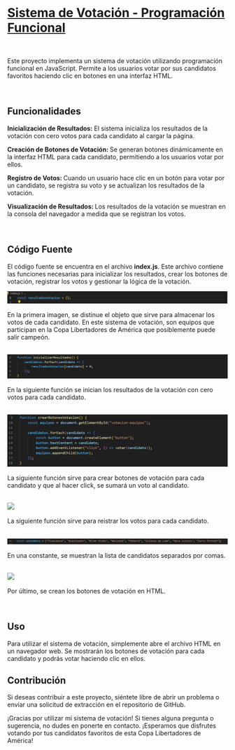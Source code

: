 <h1><u>Sistema de Votación - Programación Funcional</u></h1>
<br>
<p>Este proyecto implementa un sistema de votación utilizando programación funcional en JavaScript. Permite a los usuarios votar por sus candidatos favoritos haciendo clic en botones en una interfaz HTML.</p>
<br>
<h2><b>Funcionalidades</b></h2>
<p><b>Inicialización de Resultados:</b> El sistema inicializa los resultados de la votación con cero votos para cada candidato al cargar la página.</p>
<p><b>Creación de Botones de Votación: </b> Se generan botones dinámicamente en la interfaz HTML para cada candidato, permitiendo a los usuarios votar por ellos.</p>
<p><b>Registro de Votos: </b>Cuando un usuario hace clic en un botón para votar por un candidato, se registra su voto y se actualizan los resultados de la votación.</p>
<p><b> Visualización de Resultados: </b> Los resultados de la votación se muestran en la consola del navegador a medida que se registran los votos.</p>
<br>
<h2>Código Fuente</h2>
<p>El código fuente se encuentra en el archivo <b>index.js</b>. Este archivo contiene las funciones necesarias para inicializar los resultados, crear los botones de votación, registrar los votos y gestionar la lógica de la votación.</p>
<img src="https://github.com/Kok3oficial/PF/blob/main/images/Objeto%20para%20almacenar%20los%20votos%20de%20cada%20candidato.jpg">
<p>En la primera imagen, se distinue el objeto que sirve para almacenar los votos de cada candidato. En este sistema de votación, son equipos que participan en la Copa Libertadores de América que posiblemente puede salir campeón.</p>
<br>
<img src="images/Función para inicializar los resultados de la votación con cero votos para cada candidato.jpg">
<p>En la siguiente función se inician los resultados de la votación con cero votos para cada candidato.</p>
<br>
<img src="images/Función para crear botones de votación.jpg">
<p>La siguiente función sirve para crear botones de votación para cada candidato y que al hacer click, se sumará un voto al candidato.</p>
<br>
<img src="images/Función para registrar los votos.jpg">
<p>La siguiente función sirve para reistrar los votos para cada candidato.</p>
<br>
<img src="images/Lista de candidatos.jpg">
<p>En una constante, se muestran la lista de candidatos separados por comas.</p>
<br>
<img src="images/Crear los botones de votación en HTML.jpg">
<p>Por último, se crean los botones de votación en HTML.</p>
<br>
<h2>Uso</h2>
<p>Para utilizar el sistema de votación, simplemente abre el archivo HTML en un navegador web. Se mostrarán los botones de votación para cada candidato y podrás votar haciendo clic en ellos.</p>
<h2>Contribución</h2>
<p>Si deseas contribuir a este proyecto, siéntete libre de abrir un problema o enviar una solicitud de extracción en el repositorio de GitHub.</p>
<p>¡Gracias por utilizar mi sistema de votación! Si tienes alguna pregunta o sugerencia, no dudes en ponerte en contacto. ¡Esperamos que disfrutes votando por tus candidatos favoritos de esta Copa Libertadores de América!</p>







